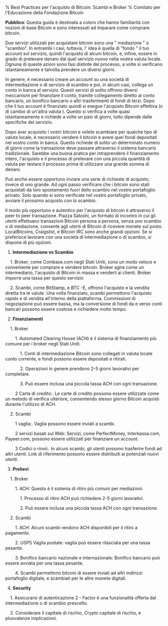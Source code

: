 % Best Practices per l'acquisto di Bitcoin: Scambi e Broker
% Comitato per l'Educazione della Fondazione Bitcoin

**Pubblico**: Questa guida è destinata a coloro che hanno familiarità con nozioni di base Bitcoin e sono interessati ad imparare come comprare bitcoin.

Due servizi utilizzati per acquistare bitcoin sono una " mediazione " o "scambio". In entrambi i casi, tuttavia, l' idea è quella di "fondo " il tuo account sul servizio, quindi l'acquisto di alcuni bitcoin, e, infine, essere in grado di prelevare denaro dal quel servizio nuovo nella vostra valuta locale. Ognuna di queste azioni sono fasi distinte del processo, a volte si verificano istantaneamente e talvolta prendere un diversi giorni.

In genere, è necessario creare un account su una società di intermediazione o di servizio di scambio e poi, in alcuni casi, collega un conto in banca al servizio. Questi servizi di solito offrono diversi meccanismi per finanziare il conto, tramite collegamento diretto al conto bancario, un bonifico bancario o altri trasferimenti di fondi di terzi. Dopo che il tuo account è finanziato quindi si esegue l'acquisto Bitcoin effettiva (o di cambio di un'altra valuta ). Questo si verifica a volte quasi istantaneamente e richiede a volte un paio di giorni, tutto dipende dalle specifiche del servizio.

Dopo aver acquisito i vostri bitcoin e volete scambiare per qualche tipo di valuta locale, è necessario vendere il bitcoin e avere quei fondi depositati nel vostro conto in banca. Questo richiede di solito un determinato numero di giorni come la transazione deve passare attraverso il sistema bancario tradizionale. Sarebbe una buona pratica per intraprendere il finanziamento intero, l'acquisto e il processo di prelevare con una piccola quantità di valuta per testare il processo prima di utilizzare una grande somma di denaro.

Può anche essere opportuno inviare una serie di richieste di acquisto, invece di uno grande. Ad ogni passo verificare che i bitcoin sono stati acquistati da loro spostamento fuori dello scambio nel vostro portafoglio privato. Solo quando si sono verificate nel vostro portafoglio privato, avviare il prossimo acquisto con lo scambio.

Il modo più opportuno e autentico per l'acquisto di bitcoin è attraverso il peer to peer transazione. Piazza Satoshi, un formato di incontro in cui gli utenti effettuano transazioni Bitcoin persona a persona, senza uno scambio o di mediazione, consente agli utenti di Bitcoin di ricevere monete sul posto. LocalBitcoins, Craigslist, e Bitcoin IRC sono anche grandi opzioni. Se si preferisce lavorare con una società di intermediazione o di scambio, si dispone di più opzioni.

1. **Intermediazione vs Scambio**

    1. Broker, come Coinbase.com negli Stati Uniti, sono un modo veloce e conveniente per comprare e vendere bitcoin. Broker agire come un intermediario, l'acquisto di Bitcoin in massa e venderli ai clienti. Broker imporre una tassa per questo servizio

    2. Scambi, come BitStamp, e BTC -E, offrono l'acquisto e la vendita diretta tra le valute. Una volta finanziato, scambi permettono l'acquisto rapido e di vendita all'interno della piattaforma. Commissioni di negoziazione può essere bassa, ma la conversione di fondi da e verso conti bancari possono essere costose e richiedere molto tempo.

2. **Finanziamenti**

    1. Broker

        1. Automated Clearing House (ACH) è il sistema di finanziamento più comune per i broker negli Stati Uniti.

            1. Conti di intermediazione Bitcoin sono collegati in valuta locale conto corrente, e fondi possono essere depositati e ritirati.

            2. Operazioni in genere prendono 2-5 giorni lavorativi per completare.

            3. Può essere inclusa una piccola tassa ACH con ogni transazione.

        2 Carta di credito:. Le carte di credito possono essere utilizzate come un metodo di verifica ulteriore, consentendo stesso giorno Bitcoin acquisti durante l'utilizzo di ACH.

    2. Scambi

        1 vaglia:. Vaglia possono essere inviati a scambi.

        2 servizi basati sul Web: Servizi, come PerfectMoney, Interkassa.com, Payeer.com, possono essere utilizzati per finanziare un account.

        3 Codici o rinvii:. In alcuni scambi, gli utenti possono trasferire fondi ad altri utenti. Link di riferimento possono essere distribuiti ai potenziali nuovi utenti.

3. **Prelievi**

    1. Broker

        1. ACH: Questo è il sistema di ritiro più comuni per mediazioni.

            1. Processo di ritiro ACH può richiedere 2-5 giorni lavorativi.

            2. Può essere inclusa una piccola tassa ACH con ogni transazione.

    2. Scambi

        1. ACH: Alcuni scambi rendono ACH disponibili per il ritiro a pagamento.

        2. USPS Vaglia postale: vaglia può essere rilasciata per una tassa pesante.

        3. Bonifico bancario nazionale e internazionale: Bonifico bancario può essere avviata per una tassa pesante.

        4. Scambi permettono bitcoin di essere inviati ad altri indirizzi portafoglio digitale, e scambiati per le altre monete digitali.

4. **Security**

    1. Assicurarsi di autenticazione 2 - Factor è una funzionalità offerta dal intermediazione o di scambio prescelto.

    2. Considerare il capitale di rischio, Crypto capitale di rischio, e plusvalenze implicazioni.